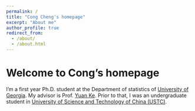 ```yaml
---
permalink: /
title: "Cong Cheng's homepage"
excerpt: "About me"
author_profile: true
redirect_from: 
  - /about/
  - /about.html
---
```


Welcome to Cong’s homepage
======
I’m a first year Ph.D. student at the Department of statistics of [University of Georgia](https://www.stat.uga.edu). My advisor is Prof. [Yuan Ke](https://yuan-ke.github.io). Prior to that, I was an undergraduate student in [University of Science and Technology of China (USTC)](http://math.ustc.edu.cn/ENGLISH/list.htm).
